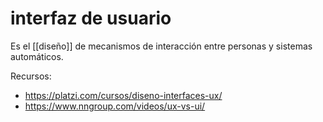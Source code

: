 # interfaz de usuario
Es el [[diseño]] de mecanismos de interacción entre personas y sistemas automáticos.

Recursos:

- https://platzi.com/cursos/diseno-interfaces-ux/
- https://www.nngroup.com/videos/ux-vs-ui/